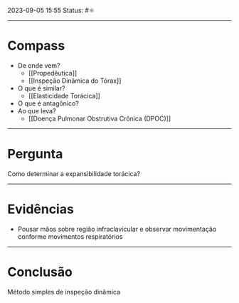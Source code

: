 2023-09-05 15:55
Status: #⚛ 

---
# Compass
- De onde vem?
	- [[Propedêutica]]
	- [[Inspeção Dinâmica do Tórax]]
- O que é similar?
	- [[Elasticidade Torácica]]
- O que é antagônico?
- Ao que leva?
	- [[Doença Pulmonar Obstrutiva Crônica (DPOC)]]

----
# Pergunta
Como determinar a expansibilidade torácica?

---- 
# Evidências
- Pousar mãos sobre região infraclavicular e observar movimentação conforme movimentos respiratórios
----  
# Conclusão
Método simples de inspeção dinâmica